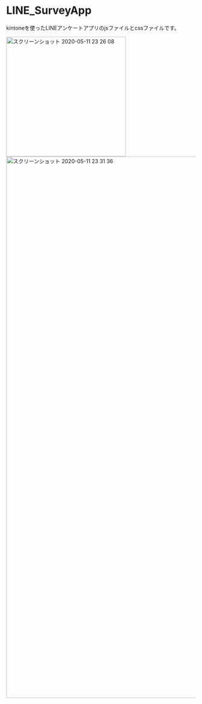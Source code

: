 # LINE_SurveyApp

kintoneを使ったLINEアンケートアプリのjsファイルとcssファイルです。

<img width="318" alt="スクリーンショット 2020-05-11 23 26 08" src="https://user-images.githubusercontent.com/53788311/81573537-954c0a00-93df-11ea-98b5-edf0e83d4a0f.png">
<img width="1439" alt="スクリーンショット 2020-05-11 23 31 36" src="https://user-images.githubusercontent.com/53788311/81573552-9846fa80-93df-11ea-8a28-d20c84c0340d.png">
